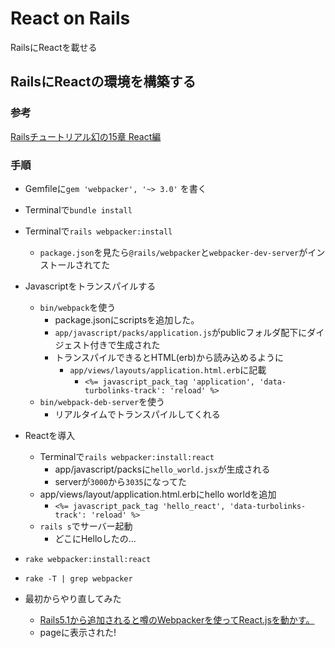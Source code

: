 # React on Rails
RailsにReactを載せる
## RailsにReactの環境を構築する
### 参考
[Railsチュートリアル幻の15章 React編](https://qiita.com/kouheiszk/items/c85e70e331ba75841818)
### 手順
- Gemfileに`gem 'webpacker', '~> 3.0'` を書く
- Terminalで`bundle install`
- Terminalで`rails webpacker:install`
  - `package.json`を見たら`@rails/webpacker`と`webpacker-dev-server`がインストールされてた 

- Javascriptをトランスパイルする
  - `bin/webpack`を使う
    - package.jsonにscriptsを追加した。
    - `app/javascript/packs/application.js`がpublicフォルダ配下にダイジェスト付きで生成された
    - トランスパイルできるとHTML(erb)から読み込めるように
      - `app/views/layouts/application.html.erb`に記載
        - `<%= javascript_pack_tag 'application', 'data-turbolinks-track': 'reload' %>`
  - `bin/webpack-deb-server`を使う
    - リアルタイムでトランスパイルしてくれる  

- Reactを導入
  - Terminalで`rails webpacker:install:react`
    - app/javascript/packsに`hello_world.jsx`が生成される
    - serverが`3000`から`3035`になってた
  - app/views/layout/application.html.erbにhello worldを追加
    - `<%= javascript_pack_tag 'hello_react', 'data-turbolinks-track': 'reload' %>`
  - `rails s`でサーバー起動
    - どこにHelloしたの...

- `rake webpacker:install:react`
- `rake -T | grep webpacker`

- 最初からやり直してみた
  - [Rails5.1から追加されると噂のWebpackerを使ってReact.jsを動かす。](https://qiita.com/yoshiokaCB/items/564ed0440f0428c0009a)
  - pageに表示された!